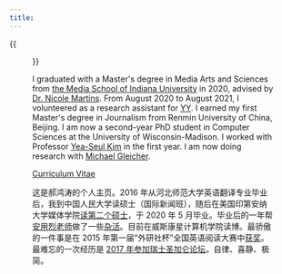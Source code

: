 ```yaml
---
title:
---
```


{{<figure src="/media/great_wall_samll.png" caption="On the Great Wall in 2017, photo by Jude Wang (王秀全)" width="450">}}

I graduated with a Master's degree in Media Arts and Sciences from [the Media School of Indiana University](https://mediaschool.indiana.edu/index.html) in 2020, advised by [Dr. Nicole Martins](https://mediaschool.indiana.edu/people/profile.html?p=nicomart). From August 2020 to August 2021, I volunteered as a research assistant for [YY](http://yongyeol.com/). I earned my first Master's degree in Journalism from Renmin University of China, Beijing. I am now a second-year PhD student in Computer Sciences at the University of Wisconsin-Madison. I worked with Professor [Yea-Seul Kim](https://pages.cs.wisc.edu/~yeaseulkim/) in the first year. I am now doing research with [Michael Gleicher](https://gleicher.sites.cs.wisc.edu/).
  
[Curriculum Vitae](https://hongtaoh.com/files/hongtao_hao_cv.pdf)

这是郝鸿涛的个人主页。2016 年从河北师范大学英语翻译专业毕业后，我到中国人民大学读硕士（国际新闻班），随后在美国印第安纳大学媒体学院[读第二个硕士](/cn/2021/06/15/2y/)，于 2020 年 5 月毕业。毕业后的一年帮[安用烈老师](http://yongyeol.com/)做了一些[杂活](https://yyahn.com/covid19-dashboard/)。目前在威斯康星计算机学院读博。最骄傲的一件事是在 2015 年第一届"外研社杯”全国英语阅读大赛中[获奖](/cn/2020/01/06/fltrp-reading-contest/)。最难忘的一次经历是 [2017 年参加瑞士圣加仑论坛](/cn/2020/01/17/2017-st.gallen-memory/)。自律、喜静、极简。

